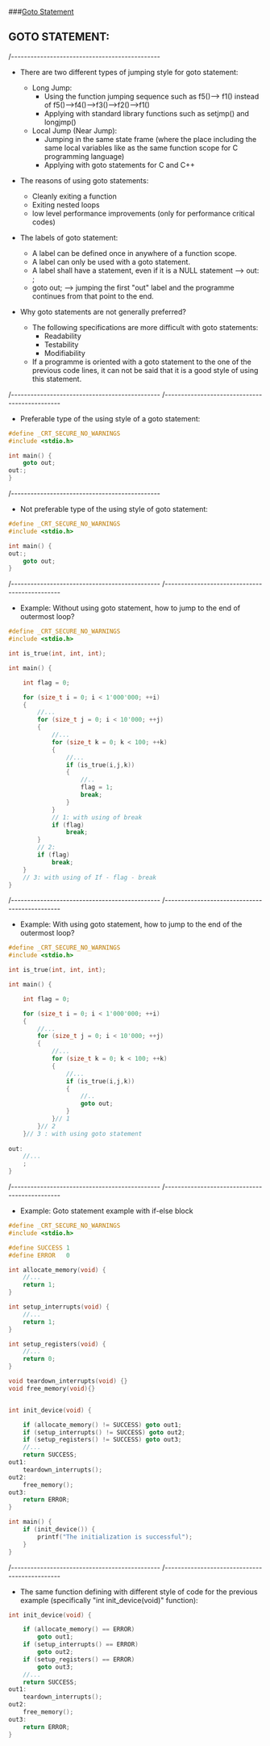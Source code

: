 
###[Goto Statement](https://github.com/gefendioglu/C_Practices/blob/master/17_Lesson/Goto_Statement.md)

## GOTO STATEMENT: 
/----------------------------------------------
- There are two different types of jumping style for goto statement:  
  - Long Jump: 
    - Using the function jumping sequence such as f5()--> f1() instead of f5()-->f4()-->f3()-->f2()-->f1()
    - Applying with standard library functions such as setjmp() and longjmp()
  - Local Jump (Near Jump): 
    - Jumping in the same state frame (where the place including the same local variables like as the same function scope for C programming language) 
    - Applying with goto statements for C and C++
  
- The reasons of using goto statements: 
  - Cleanly exiting a function 
  - Exiting nested loops
  - low level performance improvements (only for performance critical codes)

- The labels of goto statement: 
  - A label can be defined once in anywhere of a function scope. 
  - A label can only be used with a goto statement.
  - A label shall have a statement, even if it is a NULL statement --> out: ;
  - goto out; --> jumping the first "out" label and the programme continues from that point to the end. 
  
- Why goto statements are not generally preferred? 
  - The following specifications are more difficult with goto statements: 
    - Readability
    - Testability 
    - Modifiability
  - If a programme is oriented with a goto statement to the one of the previous code lines, it can not be said that it is a good style of using this statement.  
    
/----------------------------------------------
/----------------------------------------------

* Preferable type of the using style of a goto statement: 

```cpp
#define _CRT_SECURE_NO_WARNINGS
#include <stdio.h>

int main() {
	goto out;
out:;
}
```

/----------------------------------------------

* Not preferable type of the using style of goto statement: 

```cpp
#define _CRT_SECURE_NO_WARNINGS
#include <stdio.h>

int main() {
out:;
	goto out;
}
```

/----------------------------------------------
/----------------------------------------------

* Example: Without using goto statement, how to jump to the end of outermost loop? 

```cpp
#define _CRT_SECURE_NO_WARNINGS
#include <stdio.h>

int is_true(int, int, int);

int main() {

	int flag = 0;

	for (size_t i = 0; i < 1'000'000; ++i)
	{
		//...
		for (size_t j = 0; i < 10'000; ++j)
		{
			//...
			for (size_t k = 0; k < 100; ++k)
			{
				//...
				if (is_true(i,j,k))
				{
					//..
					flag = 1;
					break;
				}
			}
			// 1: with using of break
			if (flag)
				break;
		}
		// 2: 
		if (flag)
			break;
	}
	// 3: with using of If - flag - break
}
```

/----------------------------------------------
/----------------------------------------------

* Example: With using goto statement, how to jump to the end of the outermost loop? 

```cpp
#define _CRT_SECURE_NO_WARNINGS
#include <stdio.h>

int is_true(int, int, int);

int main() {

	int flag = 0;

	for (size_t i = 0; i < 1'000'000; ++i)
	{
		//...
		for (size_t j = 0; i < 10'000; ++j)
		{
			//...
			for (size_t k = 0; k < 100; ++k)
			{
				//...
				if (is_true(i,j,k))
				{
					//..
					goto out;
				}
			}// 1
		}// 2
	}// 3 : with using goto statement 
	
out:
	//...
	;
}
```

/----------------------------------------------
/----------------------------------------------

* Example: Goto statement example with if-else block

```cpp
#define _CRT_SECURE_NO_WARNINGS
#include <stdio.h>

#define SUCCESS 1
#define ERROR   0

int allocate_memory(void) {
	//...
	return 1;
}

int setup_interrupts(void) {
	//...
	return 1;
}

int setup_registers(void) {
	//...
	return 0;
}

void teardown_interrupts(void) {}
void free_memory(void){}


int init_device(void) {

	if (allocate_memory() != SUCCESS) goto out1;
	if (setup_interrupts() != SUCCESS) goto out2;
	if (setup_registers() != SUCCESS) goto out3;
	//...
	return SUCCESS;
out1:
	teardown_interrupts();
out2:
	free_memory();
out3:
	return ERROR;
}

int main() {
	if (init_device()) {
		printf("The initialization is successful");
	}
}
```

/----------------------------------------------
/----------------------------------------------

* The same function defining with different style of code for the previous example (specifically "int init_device(void)" function): 

```cpp
int init_device(void) {

	if (allocate_memory() == ERROR) 
		goto out1;
	if (setup_interrupts() == ERROR) 
		goto out2;
	if (setup_registers() == ERROR) 
		goto out3;
	//...
	return SUCCESS;
out1:
	teardown_interrupts();
out2:
	free_memory();
out3:
	return ERROR;
}
```


